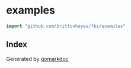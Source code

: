 <!-- Code generated by gomarkdoc. DO NOT EDIT -->

# examples

```go
import "github.com/brittonhayes/fbi/examples"
```

## Index





Generated by [gomarkdoc](<https://github.com/princjef/gomarkdoc>)

